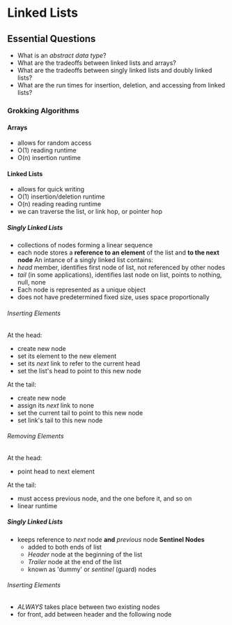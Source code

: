 # Linked Lists

## Essential Questions
+ What is an *abstract data type*?
+ What are the tradeoffs between linked lists and arrays?
+ What are the tradeoffs between singly linked lists and doubly linked lists?
+ What are the run times for insertion, deletion, and accessing from linked lists?

### Grokking Algorithms
#### Arrays
+ allows for random access
+ O(1) reading runtime
+ O(n) insertion runtime

#### Linked Lists
+ allows for quick writing
+ O(1) insertion/deletion runtime
+ O(n) reading reading runtime
+ we can traverse the list, or link hop, or pointer hop

##### Singly Linked Lists
+ collections of nodes forming a linear sequence
+ each node stores a **reference to an element** of the list and **to the next node**
An intance of a singly linked list contains:
+ *head* member, identifies first node of list, not referenced by other nodes
+ *tail* (in some applications), identifies last node on list, points to nothing, null, none
+ Each node is represented as a unique object
+ does not have predetermined fixed size, uses space proportionally
###### Inserting Elements
At the head:
- create new node
- set its element to the new element
- set its *next* link to refer to the current head
- set the list's head to point to this new node

At the tail:
- create new node
- assign its *next* link to none
- set the current tail to point to this new node
- set link's tail to this new node

###### Removing Elements
At the head:
- point head to next element

At the tail:
- must access previous node, and the one before it, and so on
- linear runtime

##### Singly Linked Lists
+ keeps reference to *next* node **and** *previous* node
    **Sentinel Nodes**
    - added to both ends of list
    - *Header* node at the beginning of the list
    - *Trailer* node at the end of the list
    - known as 'dummy' or *sentinel* (guard) nodes

###### Inserting Elements
- *ALWAYS* takes place between two existing nodes
- for front, add between header and the following node